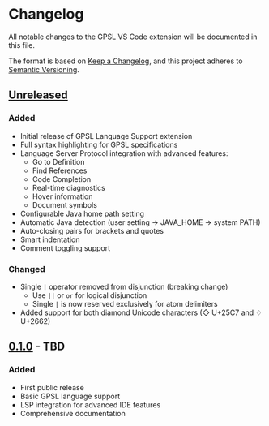 # Changelog

All notable changes to the GPSL VS Code extension will be documented in this file.

The format is based on [Keep a Changelog](https://keepachangelog.com/en/1.0.0/),
and this project adheres to [Semantic Versioning](https://semver.org/spec/v2.0.0.html).

## [Unreleased]

### Added
- Initial release of GPSL Language Support extension
- Full syntax highlighting for GPSL specifications
- Language Server Protocol integration with advanced features:
  - Go to Definition
  - Find References
  - Code Completion
  - Real-time diagnostics
  - Hover information
  - Document symbols
- Configurable Java home path setting
- Automatic Java detection (user setting → JAVA_HOME → system PATH)
- Auto-closing pairs for brackets and quotes
- Smart indentation
- Comment toggling support

### Changed
- Single `|` operator removed from disjunction (breaking change)
  - Use `||` or `or` for logical disjunction
  - Single `|` is now reserved exclusively for atom delimiters
- Added support for both diamond Unicode characters (◇ U+25C7 and ♢ U+2662)

## [0.1.0] - TBD

### Added
- First public release
- Basic GPSL language support
- LSP integration for advanced IDE features
- Comprehensive documentation

[Unreleased]: https://github.com/plug-obp/gpsl-java/compare/v0.1.0...HEAD
[0.1.0]: https://github.com/plug-obp/gpsl-java/releases/tag/v0.1.0

